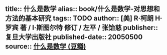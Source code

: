 title:: 什么是数学
alias:: book/什么是数学-对思想和方法的基本研究
tags:: TODO
author:: [美] R·柯朗 H·罗宾 著 / I·斯图尔特 修订 / 左平 / 张饴慈
publisher:: 复旦大学出版社
published-date:: 20050500
source:: [什么是数学 (豆瓣)](https://book.douban.com/subject/1320282/)
-